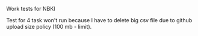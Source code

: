 Work tests for NBKI

Test for 4 task won't run because I have to delete big csv file due to github upload size policy (100 mb - limit).
